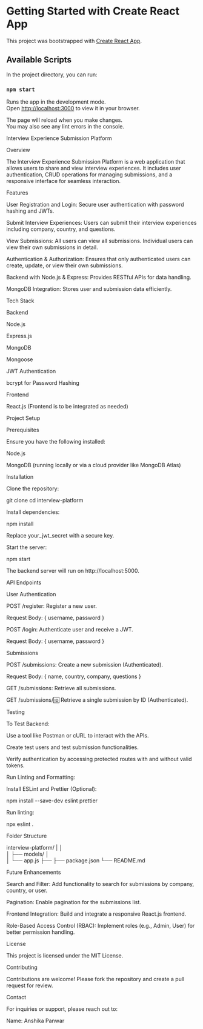 # Getting Started with Create React App

This project was bootstrapped with [Create React App](https://github.com/facebook/create-react-app).

## Available Scripts

In the project directory, you can run:

### `npm start`

Runs the app in the development mode.\
Open [http://localhost:3000](http://localhost:3000) to view it in your browser.

The page will reload when you make changes.\
You may also see any lint errors in the console.


Interview Experience Submission Platform

Overview

The Interview Experience Submission Platform is a web application that allows users to share and view interview experiences. It includes user authentication, CRUD operations for managing submissions, and a responsive interface for seamless interaction.

Features

User Registration and Login: Secure user authentication with password hashing and JWTs.

Submit Interview Experiences: Users can submit their interview experiences including company, country, and questions.

View Submissions: All users can view all submissions. Individual users can view their own submissions in detail.

Authentication & Authorization: Ensures that only authenticated users can create, update, or view their own submissions.

Backend with Node.js & Express: Provides RESTful APIs for data handling.

MongoDB Integration: Stores user and submission data efficiently.

Tech Stack

Backend

Node.js

Express.js

MongoDB

Mongoose

JWT Authentication

bcrypt for Password Hashing

Frontend

React.js (Frontend is to be integrated as needed)

Project Setup

Prerequisites

Ensure you have the following installed:

Node.js

MongoDB (running locally or via a cloud provider like MongoDB Atlas)

Installation

Clone the repository:

git clone <repository-url>
cd interview-platform

Install dependencies:

npm install

Replace your_jwt_secret with a secure key.

Start the server:

npm start

The backend server will run on http://localhost:5000.

API Endpoints

User Authentication

POST /register: Register a new user.

Request Body: { username, password }

POST /login: Authenticate user and receive a JWT.

Request Body: { username, password }

Submissions

POST /submissions: Create a new submission (Authenticated).

Request Body: { name, country, company, questions }

GET /submissions: Retrieve all submissions.

GET /submissions/:id: Retrieve a single submission by ID (Authenticated).

Testing

To Test Backend:

Use a tool like Postman or cURL to interact with the APIs.

Create test users and test submission functionalities.

Verify authentication by accessing protected routes with and without valid tokens.

Run Linting and Formatting:

Install ESLint and Prettier (Optional):

npm install --save-dev eslint prettier

Run linting:

npx eslint .

Folder Structure

interview-platform/
|
│   
│   ├── models/
│   
│   └── app.js
├── 
├── package.json
└── README.md

Future Enhancements

Search and Filter: Add functionality to search for submissions by company, country, or user.

Pagination: Enable pagination for the submissions list.

Frontend Integration: Build and integrate a responsive React.js frontend.

Role-Based Access Control (RBAC): Implement roles (e.g., Admin, User) for better permission handling.

License

This project is licensed under the MIT License.

Contributing

Contributions are welcome! Please fork the repository and create a pull request for review.

Contact

For inquiries or support, please reach out to:

Name: Anshika Panwar






